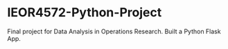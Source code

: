 # IEOR4572-Python-Project
Final project for Data Analysis in Operations Research. Built a Python Flask App.
